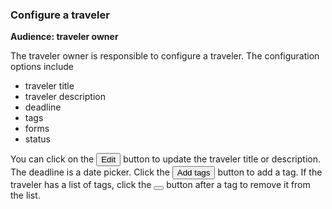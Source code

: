 ###  Configure a traveler

**Audience: traveler owner**

The traveler owner is responsible to configure a traveler. The configuration options include
- traveler title
- traveler description
- deadline
- tags
- forms
- status

You can click on the <button class="btn-primary">Edit</button> button to update the traveler title or description. The deadline is a date picker. Click the <button id="add" class="btn btn-primary">Add tags</button> button to add a tag. If the traveler has a list of tags, click the <button class="btn btn-small btn-warning removeDevice"><i class="fa fa-trash-o fa-lg"></i></button> button after a tag to remove it from the list. 




